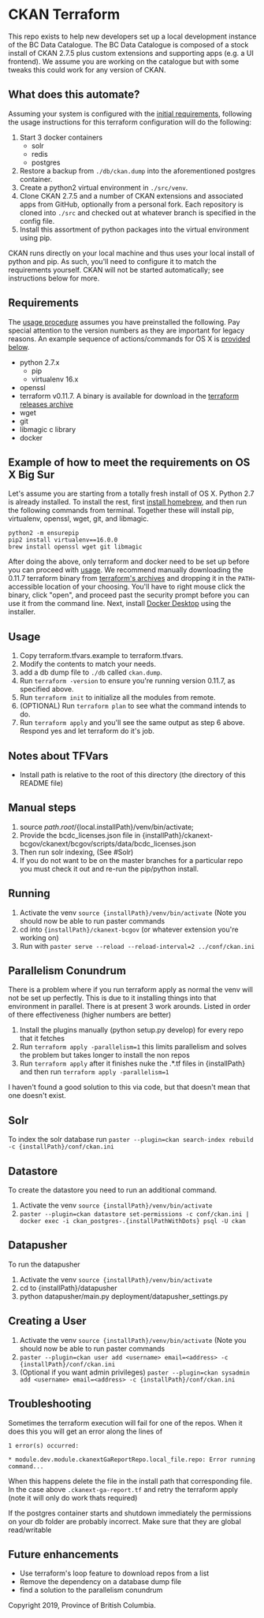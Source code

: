 # CKAN Terraform

This repo exists to help new developers set up a local development instance of the BC Data Catalogue. The BC Data Catalogue is composed of a stock install of CKAN 2.7.5 plus custom extensions and supporting apps (e.g. a UI frontend).  We assume you are working on the catalogue but with some tweaks this could work for any version of CKAN.

## What does this automate?

Assuming your system is configured with the [initial requirements](#requirements), following the usage instructions for this terraform configuration will do the following:

 1) Start 3 docker containers
 	- solr
 	- redis
 	- postgres
 2) Restore a backup from `./db/ckan.dump` into the aforementioned postgres container.
 3) Create a python2 virtual environment in `./src/venv`.
 4) Clone CKAN 2.7.5 and a number of CKAN extensions and associated apps from GitHub, optionally from a personal fork. Each repository is cloned into `./src` and checked out at whatever branch is specified in the config file.
 5) Install this assortment of python packages into the virtual environment using pip.

CKAN runs directly on your local machine and thus uses your local install of python and pip. As such, you'll need to configure it to match the requirements yourself. CKAN will not be started automatically; see instructions below for more.


## Requirements

The [usage procedure](#usage) assumes you have preinstalled the following. Pay special attention to the version numbers as they are important for legacy reasons. An example sequence of actions/commands for OS X is [provided below](#example-setup-instructions-for-os-x-big-sur).

- python 2.7.x
	- pip
	- virtualenv 16.x
- openssl
- terraform v0.11.7. A binary is available for download in the [terraform releases archive](https://www.terraform.io/downloads.html)
- wget
- git
- libmagic c library
- docker

## Example of how to meet the requirements on OS X Big Sur

Let's assume you are starting from a totally fresh install of OS X. Python 2.7 is already installed. To install the rest, first [install homebrew](https://brew.sh/), and then run the following commands from terminal. Together these will install pip, virtualenv, openssl, wget, git, and libmagic.

    python2 -m ensurepip
    pip2 install virtualenv==16.0.0
    brew install openssl wget git libmagic

After doing the above, only terraform and docker need to be set up before you can proceed with [usage](#usage). We recommend manually downloading the 0.11.7 terraform binary from [terraform's archives](https://www.terraform.io/downloads.html) and dropping it in the `PATH`-accessible location of your choosing. You'll have to right mouse click the binary, click "open", and proceed past the security prompt before you can use it from the command line. Next, install [Docker Desktop](https://www.docker.com/products/docker-desktop) using the installer.


## Usage

1) Copy terraform.tfvars.example to terraform.tfvars.
2) Modify the contents to match your needs.
3) add a db dump file to `./db` called `ckan.dump`.
4) Run `terraform -version` to ensure you're running version 0.11.7, as specified above.
5) Run `terraform init` to initialize all the modules from remote.
6) (OPTIONAL) Run `terraform plan` to see what the command intends to do.
7) Run `terraform apply` and you'll see the same output as step 6 above. Respond yes and let
terraform do it's job.

## Notes about TFVars

- Install path is relative to the root of this directory (the directory of this README file)

## Manual steps

1) source ${path.root}/${local.installPath}/venv/bin/activate;
2) Provide the bcdc_licenses.json file in {installPath}/ckanext-bcgov/ckanext/bcgov/scripts/data/bcdc_licenses.json
3) Then run solr indexing, (See #Solr)
4) If you do not want to be on the master branches for a particular repo you must check it out and
re-run the pip/python install.

## Running
1) Activate the venv `source {installPath}/venv/bin/activate` (Note you should now be able to run paster commands
2) cd into `{installPath}/ckanext-bcgov` (or whatever extension you're working on)
3) Run with `paster serve --reload --reload-interval=2 ../conf/ckan.ini`

## Parallelism Conundrum
There is a problem where if you run terraform apply as normal the venv will not be set up perfectly.
This is due to it installing things into that environment in parallel. There is at present 3 work arounds.
Listed in order of there effectiveness (higher numbers are better)
1) Install the plugins manually (python setup.py develop) for every repo that it fetches
2) Run `terraform apply -parallelism=1` this limits parallelism and solves the problem but takes longer to install the non repos
3) Run `terraform apply` after it finishes nuke the .*.tf files in {installPath} and then run `terraform apply -parallelism=1`

I haven't found a good solution to this via code, but that doesn't mean that one doesn't exist.

## Solr
To index the solr database run `paster --plugin=ckan search-index rebuild -c {installPath}/conf/ckan.ini`

## Datastore
To create the datastore you need to run an additional command.
1) Activate the venv `source {installPath}/venv/bin/activate`
2) `paster --plugin=ckan datastore set-permissions -c conf/ckan.ini | docker exec -i ckan_postgres-.{installPathWithDots} psql -U ckan`

## Datapusher
To run the datapusher
1) Activate the venv `source {installPath}/venv/bin/activate`
2) cd to {installPath}/datapusher
3) python datapusher/main.py deployment/datapusher_settings.py

## Creating a User
1) Activate the venv `source {installPath}/venv/bin/activate` (Note you should now be able to run paster commands
2) `paster --plugin=ckan user add <username> email=<address> -c {installPath}/conf/ckan.ini`
3) (Optional if you want admin privileges) `paster --plugin=ckan sysadmin add <username> email=<address> -c {installPath}/conf/ckan.ini`

## Troubleshooting
Sometimes the terraform execution will fail for one of the repos. When it does this
you will get an error along the lines of
```
1 error(s) occurred:

* module.dev.module.ckanextGaReportRepo.local_file.repo: Error running command...
```

When this happens delete the file in the install path that corresponding file.
In the case above `.ckanext-ga-report.tf` and retry the terraform apply (note it will only do work thats required)

If the postgres container starts and shutdown immediately the permissions on your db folder are probably incorrect.
Make sure that they are global read/writable

## Future enhancements

- Use terraform's loop feature to download repos from a list
- Remove the dependency on a database dump file
- find a solution to the parallelism conundrum

Copyright 2019, Province of British Columbia.
